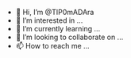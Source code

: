 - 👋 Hi, I’m @TIP0mADAra
- 👀 I’m interested in ...
- 🌱 I’m currently learning ...
- 💞️ I’m looking to collaborate on ...
- 📫 How to reach me ...

<!---
TIP0mADAra/TIP0mADAra is a ✨ special ✨ repository because its `README.md` (this file) appears on your GitHub profile.
You can click the Preview link to take a look at your changes.
--->
